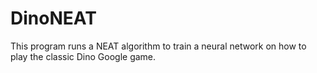 # DinoNEAT
This program runs a NEAT algorithm to train a neural network on how to play the classic Dino Google game.
